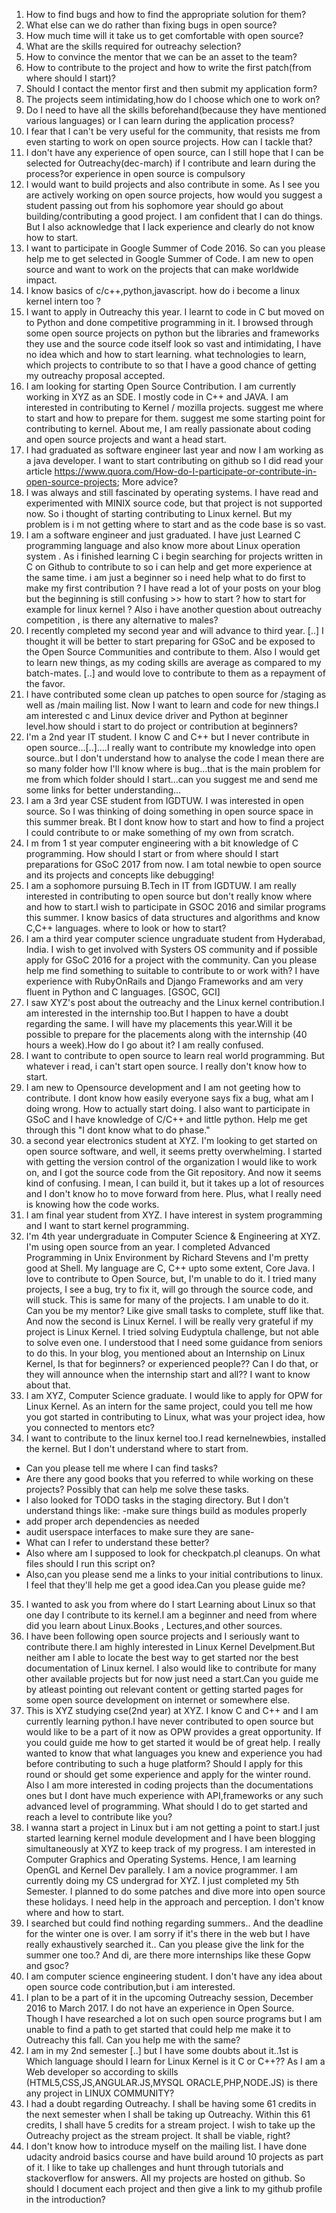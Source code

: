 1. How to find bugs and how to find the appropriate solution for them?
2. What else can we do rather than fixing bugs in open source?
3. How much time will it take us to get comfortable with open source?
4. What are the skills required for outreachy selection?
5. How to convince the mentor that we can be an asset to the team?
6. How to contribute to the project and how to write the first patch(from where should I start)?
7. Should I contact the mentor first and then submit my application form?
8. The projects seem intimidating,how do I choose which one to work on?
9. Do I need to have all the skills beforehand(because they have mentioned various languages) or I can learn during the application process?
10. I fear that I can't be very useful for the community, that resists me from even starting to work on open source projects.
How can I tackle that?
11. I don't have any experience of open source, can I still hope that I can be selected for Outreachy(dec-march) if I contribute and learn during the process?or experience in open source is compulsory
12. I would want to build projects and also contribute in some. As I see you are actively working on open source projects, how would you suggest a student passing out from his sophomore year should go about building/contributing a good project. I am confident that I can do things. But I also acknowledge that I lack experience and clearly do not know how to start. 
13. I want to participate in Google Summer of Code 2016. So can you please help me to get selected in Google Summer of Code. I am new to open source and want to work on the projects that can make worldwide impact.
14. I know basics of c/c++,python,javascript. how do i become a linux kernel intern too ?
15. I want to apply in Outreachy this year. I learnt to code in C but moved on to Python and done competitive programming in it. I browsed through some open source projects on python but the libraries and frameworks they use and the source code itself look so vast and intimidating, I have no idea which and how to start learning. what technologies to learn, which projects to contribute to so that I have a good chance of getting my outreachy proposal accepted.
16. I am looking for starting Open Source Contribution. I am currently working in XYZ as an SDE. I mostly code in C++ and JAVA. I am interested in contributing to Kernel / mozilla projects. suggest me where to start and how to prepare for them. suggest me some starting point for contributing to kernel.
About me, I am really passionate about coding and open source projects and want a head start.
17. I had graduated as software engineer last year and now I am working as a java developer. I want to start contributing on github so I did read your article https://www.quora.com/How-do-I-participate-or-contribute-in-open-source-projects; More advice?
18. I was always and still fascinated by operating systems. I have read and experimented with MINIX source code, but that project is not supported now. So i thought of starting contributing to Linux kernel. But my problem is i m not getting where to start and as the code base is so vast.
19. I am a software engineer and just graduated. I have just Learned C programming language and also know more about Linux operation system . As i finished learning C i begin searching for projects written in C on Github to contribute to so i can help and get more experience at the same time. i am just a beginner so i need help what to do first to make my first contribution ? I have read a lot of your posts on your blog  but the beginning is still confusing >> how to start ? how to start for example for linux kernel ? Also i have another question about outreachy competition , is there any alternative to males?
20. I recently completed my second year and will advance to third year. [..] I thought it will be better to start preparing for GSoC and be exposed to the Open Source Communities and contribute to them. Also I would get to learn new things, as my coding skills are average as compared to my batch-mates. [..] and would love to contribute to them as a repayment of the favor.
21. I have contributed  some clean up patches to open source for /staging as well as /main mailing list. Now I want to learn and code for new things.I am interested c and Linux device driver and Python at beginner level.how should i start to do project or contribution at beginners? 
22. I'm a 2nd year IT student. I know C and C++ but I never contribute in open source…[..]....I really want to contribute my knowledge into open source..but I don't understand how to analyse the code I mean there are so many folder how I'll know where is bug...that is the main problem for me from which folder should I start...can you suggest me and send me some links for better understanding…
23. I am a 3rd year CSE student from IGDTUW. I was interested in open source. So I was thinking of doing something in open source space in this summer break. Bt I dont know how to start and how to find a project I could contribute to or make something of my own from scratch.
24. I m from 1 st year computer engineering with a bit knowledge of C programming. How  should I start or from where should I start preparations for GSoC 2017 from now. I am total newbie to open source and its projects and concepts like debugging!
25. I am a sophomore pursuing B.Tech in IT from IGDTUW. I am really interested in contributing to open source but don't really know where and how to start.I wish to participate in GSOC 2016 and similar programs this summer. I know basics of data structures and algorithms and know C,C++ languages. where to look or how to start?
26. I am a third year computer science ungraduate student from Hyderabad, India. I wish to get involved with Systers OS community and if possible apply for GSoC 2016 for a project with the community. 
Can you please help me find something to suitable to contribute to or work with? I have experience with RubyOnRails and Django Frameworks and am very fluent in Python and C languages. [GSOC, GCI] 
27. I saw XYZ's post about the outreachy and the Linux kernel contribution.I am interested in the internship too.But I happen to have a doubt regarding the same. I will have my placements this year.Will it be possible to prepare for the placements along with the internship (40 hours a week).How do I go about it? I am really confused.
28. I want to contribute to open source to learn real world programming. But whatever i read, i can't start open source. I really don't know how to start.
29. I am new to Opensource development and I am not geeting how to contribute. I dont know how easily everyone says fix a bug, what am I doing wrong. How to actually start doing. I also want to participate in GSoC and I have knowledge of C/C++ and little python. Help me get through this "I dont know what to do phase."
30. a second year electronics student at XYZ. I'm looking to get started on open source software, and well, it seems pretty overwhelming. I started with getting the version control of the organization I would like to work on, and I got the source code from the Git repository. And now it seems kind of confusing. I mean, I can build it, but it takes up a lot of resources and I don't know ho to move forward from here. Plus, what I really need is knowing how the code works.
31. I am final year student from XYZ. I have interest in system programming and I want to start kernel programming.
32. I'm 4th year undergraduate in  Computer Science & Engineering at XYZ. I'm using open source from an year. I completed Advanced Programming in Unix Environment by Richard Stevens and I'm pretty good at Shell. My language are C, C++ upto some extent, Core Java. I love to contribute to Open Source, but, I'm unable to do it. I tried many projects, I see a bug, try to fix it, will go through the source code, and will stuck. This is same for many of the projects. I am unable to do it. Can you be my mentor? Like give small tasks to complete, stuff like that. And now the second is Linux Kernel. I will be really very grateful if my project is Linux Kernel. I tried solving Eudyptula challenge, but not able to solve even one. I understood that I need some guidance from seniors to do this.  In your blog, you  mentioned about an Internship on Linux Kernel, Is that for beginners? or experienced people?? Can I do that, or they will announce when the internship start and all?? I want to know about that. 
33. I am XYZ, Computer Science graduate. I would like to apply for OPW for Linux Kernel. As an intern for the same project, could you tell me how you got started in contributing to Linux, what was your project idea, how you connected to mentors etc?
34. I want to contribute to the linux kernel too.I read kernelnewbies, installed the kernel. But I don't understand where to start from. 
   - Can you please tell me where I can find tasks?
   - Are there any good books that you referred to while working on these projects? Possibly that can help me solve these tasks.
   - I also looked for TODO tasks in the staging directory. But I don't understand things like: -make sure things build as modules properly
   - add proper arch dependencies as needed
   - audit userspace interfaces to make sure they are sane-
   - What can I refer to understand these better? 
   - Also where am I supposed to look for checkpatch.pl cleanups. On what files should I run this script on?
   - Also,can you please send me a links to your initial contributions to linux. I feel that they'll help me get a good idea.Can you please guide me?
35. I wanted to ask you from where do I start Learning about Linux so that one day I contribute to its kernel.I am a beginner and need from where did you learn about Linux.Books , Lectures,and other sources. 
36. I have been following open source projects and I seriously want to contribute there.I am highly interested in Linux Kernel Develpment.But neither am I able to locate the best way to get started nor the best documentation of Linux kernel. I also would like to contribute for many other available projects but for now just need a start.Can you guide me by atleast pointing out relevant content or getting started pages for some open source development on internet or somewhere else.
37. This is XYZ studying cse(2nd year) at XYZ. I know C and C++ and I am currently learning python.I have never contributed to open source but would like to be a part of it now as OPW provides a great opportunity. If you could guide me how to get started it would be of great help. I really wanted to know that what languages you knew and experience you had before contributing to such a huge platform? Should I apply for this round or should get some experience and apply for the winter round. Also I am more interested in coding projects than the documentations ones but I dont have much experience with API,frameworks or any such advanced level of programming. What should I do to get started and reach a level to contribute like you? 
38. I wanna start a project in Linux but i am not getting a point to start.I just started learning kernel module development and I have been blogging simultaneously at XYZ to keep track of my progress. I am interested in Computer Graphics and Operating Systems. Hence, I am learning OpenGL and Kernel Dev parallely. I am a novice programmer. I am currently doing my CS undergrad for XYZ. I just completed my 5th Semester. I planned to do some patches and dive more into open source these holidays. I need help in the approach and perception. I don't know where and how to start.
39. I searched but could find nothing regarding summers.. And the deadline for the winter one is over. I am sorry if it's there in the web but I have really exhaustively searched it.. Can you please give the link for the summer one too.? And di, are there more internships like these Gopw and gsoc?
40. I am computer science engineering student. I don't have any idea about open source code contribution,but i am interested. 
41. I plan to be a part of it in the upcoming Outreachy session, December 2016 to March 2017. I do not have an experience in Open Source. Though I have researched a lot on such open source programs but I am unable to find a path to get started that could help me make it to Outreachy this fall. Can you help me with the same?
42. I am in my 2nd semester [..] but I have some doubts about it..1st is Which language should I learn for Linux Kernel is it C or C++?? As I am a Web developer so according to skills (HTML5,CSS,JS,ANGULAR.JS,MYSQL ORACLE,PHP,NODE.JS) is there any project in LINUX COMMUNITY?
43. I had a doubt regarding Outreachy. I shall be having some 61 credits in the next semester when I shall be taking up Outreachy. Within this 61 credits, I shall have 5 credits for a stream project. I wish to take up the Outreachy project as the stream project. It shall be viable, right?
44. I don't know how to introduce myself on the mailing list. I have done udacity android basics course and have build around 10 projects as part of it. I like to take up challenges and hunt through tutorials and stackoverflow for answers. All my projects are hosted on github. So should I document each project and then give a link to my github profile in the introduction?

